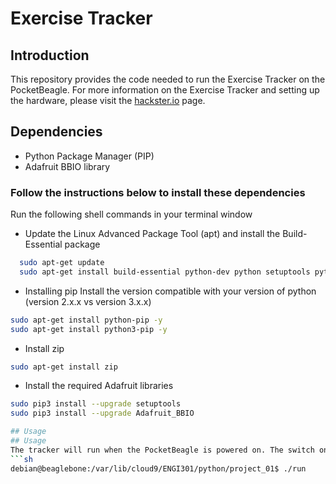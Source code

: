 # Exercise Tracker

## Introduction
This repository provides the code needed to run the Exercise Tracker on the PocketBeagle.  For more information on the Exercise Tracker and setting up the hardware, please visit the [hackster.io](https://www.hackster.io/kiansamra/exercise-tracker-2aaf67) page.

## Dependencies
* Python Package Manager (PIP)
* Adafruit BBIO library

### Follow the instructions below to install these dependencies
Run the following shell commands in your terminal window
* Update the Linux Advanced Package Tool (apt) and install the Build-Essential package
```sh
  sudo apt-get update
  sudo apt-get install build-essential python-dev python setuptools python-smbus -y
 ```
 * Installing pip
 Install the version compatible with your version of python (version 2.x.x vs version 3.x.x)
 ```sh
 sudo apt-get install python-pip -y
 sudo apt-get install python3-pip -y
 ```
 * Install zip
 ```sh
 sudo apt-get install zip
 ```
* Install the required Adafruit libraries
```sh
sudo pip3 install --upgrade setuptools
sudo pip3 install --upgrade Adafruit_BBIO

## Usage
## Usage
The tracker will run when the PocketBeagle is powered on. The switch on the breadboard must be flicked on (to the side away from the pullup resistor) to initiate tracking.  The tracker can also be run from the Cloud9 IDE with the following commands
```sh
debian@beaglebone:/var/lib/cloud9/ENGI301/python/project_01$ ./run
```
